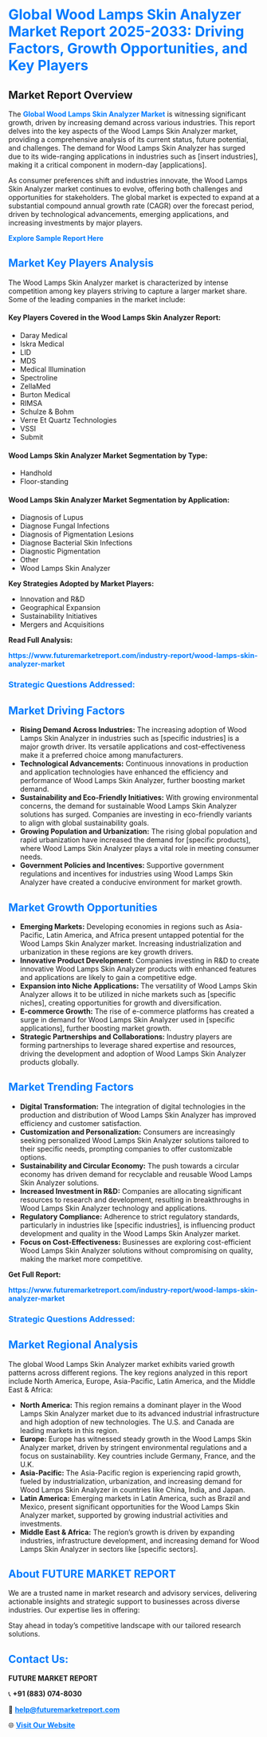 <h1 style="color: #007BFF;">Global Wood Lamps Skin Analyzer Market Report 2025-2033: Driving Factors, Growth Opportunities, and Key Players</h1>

<section id="overview">
<h2>Market Report Overview</h2>
<p>The <a href="https://www.futuremarketreport.com/industry-report/wood-lamps-skin-analyzer-market" style="color: #007BFF; text-decoration: none;"><strong>Global Wood Lamps Skin Analyzer Market</strong></a> is witnessing significant growth, driven by increasing demand across various industries. This report delves into the key aspects of the Wood Lamps Skin Analyzer market, providing a comprehensive analysis of its current status, future potential, and challenges. The demand for Wood Lamps Skin Analyzer has surged due to its wide-ranging applications in industries such as [insert industries], making it a critical component in modern-day [applications].</p>
<p>As consumer preferences shift and industries innovate, the Wood Lamps Skin Analyzer market continues to evolve, offering both challenges and opportunities for stakeholders. The global market is expected to expand at a substantial compound annual growth rate (CAGR) over the forecast period, driven by technological advancements, emerging applications, and increasing investments by major players.</p>
</section>

<section id="overview">
<p><a href="https://www.futuremarketreport.com/request-sample/reportId=127528" style="color: #007BFF; text-decoration: none;"><strong>Explore Sample Report Here</strong></a></p>
</section>

<section id="key-players">
<h2 style="color: #007BFF;">Market Key Players Analysis</h2>
<p>The Wood Lamps Skin Analyzer market is characterized by intense competition among key players striving to capture a larger market share. Some of the leading companies in the market include:</p>
<h4>Key Players Covered in the Wood Lamps Skin Analyzer Report:</h4>
<ul><li>Daray Medical</li><li>Iskra Medical</li><li>LID</li><li>MDS</li><li>Medical Illumination</li><li>Spectroline</li><li>ZellaMed</li><li>Burton Medical</li><li>RIMSA</li><li>Schulze &amp; Bohm</li><li>Verre Et Quartz Technologies</li><li>VSSI</li><li>Submit</li></ul>
<h4>Wood Lamps Skin Analyzer Market Segmentation by Type:</h4>
<ul><li>Handhold</li><li>Floor-standing</li></ul>

<h4>Wood Lamps Skin Analyzer Market Segmentation by Application:</h4>
<ul><li>Diagnosis of Lupus</li><li>Diagnose Fungal Infections</li><li>Diagnosis of Pigmentation Lesions</li><li>Diagnose Bacterial Skin Infections</li><li>Diagnostic Pigmentation</li><li>Other</li><li>Wood Lamps Skin Analyzer</li></ul>
<p><strong>Key Strategies Adopted by Market Players:</strong></p>
<ul>
<li>Innovation and R&D</li>
<li>Geographical Expansion</li>
<li>Sustainability Initiatives</li>
<li>Mergers and Acquisitions</li>
</ul>
</section>

<section>
<p><strong>Read Full Analysis: </strong></p><a href="https://www.futuremarketreport.com/industry-report/wood-lamps-skin-analyzer-market" style="color: #007BFF; text-decoration: none;"><strong>https://www.futuremarketreport.com/industry-report/wood-lamps-skin-analyzer-market</strong></a>
<h3 style="color: #007BFF;">Strategic Questions Addressed:</h3>
</section>

<section id="driving-factors">
<h2 style="color: #007BFF;">Market Driving Factors</h2>
<ul>
<li><strong>Rising Demand Across Industries:</strong> The increasing adoption of Wood Lamps Skin Analyzer in industries such as [specific industries] is a major growth driver. Its versatile applications and cost-effectiveness make it a preferred choice among manufacturers.</li>
<li><strong>Technological Advancements:</strong> Continuous innovations in production and application technologies have enhanced the efficiency and performance of Wood Lamps Skin Analyzer, further boosting market demand.</li>
<li><strong>Sustainability and Eco-Friendly Initiatives:</strong> With growing environmental concerns, the demand for sustainable Wood Lamps Skin Analyzer solutions has surged. Companies are investing in eco-friendly variants to align with global sustainability goals.</li>
<li><strong>Growing Population and Urbanization:</strong> The rising global population and rapid urbanization have increased the demand for [specific products], where Wood Lamps Skin Analyzer plays a vital role in meeting consumer needs.</li>
<li><strong>Government Policies and Incentives:</strong> Supportive government regulations and incentives for industries using Wood Lamps Skin Analyzer have created a conducive environment for market growth.</li>
</ul>
</section>

<section id="growth-opportunities">
<h2 style="color: #007BFF;">Market Growth Opportunities</h2>
<ul>
<li><strong>Emerging Markets:</strong> Developing economies in regions such as Asia-Pacific, Latin America, and Africa present untapped potential for the Wood Lamps Skin Analyzer market. Increasing industrialization and urbanization in these regions are key growth drivers.</li>
<li><strong>Innovative Product Development:</strong> Companies investing in R&D to create innovative Wood Lamps Skin Analyzer products with enhanced features and applications are likely to gain a competitive edge.</li>
<li><strong>Expansion into Niche Applications:</strong> The versatility of Wood Lamps Skin Analyzer allows it to be utilized in niche markets such as [specific niches], creating opportunities for growth and diversification.</li>
<li><strong>E-commerce Growth:</strong> The rise of e-commerce platforms has created a surge in demand for Wood Lamps Skin Analyzer used in [specific applications], further boosting market growth.</li>
<li><strong>Strategic Partnerships and Collaborations:</strong> Industry players are forming partnerships to leverage shared expertise and resources, driving the development and adoption of Wood Lamps Skin Analyzer products globally.</li>
</ul>
</section>

<section id="trending-factors">
<h2 style="color: #007BFF;">Market Trending Factors</h2>
<ul>
<li><strong>Digital Transformation:</strong> The integration of digital technologies in the production and distribution of Wood Lamps Skin Analyzer has improved efficiency and customer satisfaction.</li>
<li><strong>Customization and Personalization:</strong> Consumers are increasingly seeking personalized Wood Lamps Skin Analyzer solutions tailored to their specific needs, prompting companies to offer customizable options.</li>
<li><strong>Sustainability and Circular Economy:</strong> The push towards a circular economy has driven demand for recyclable and reusable Wood Lamps Skin Analyzer solutions.</li>
<li><strong>Increased Investment in R&D:</strong> Companies are allocating significant resources to research and development, resulting in breakthroughs in Wood Lamps Skin Analyzer technology and applications.</li>
<li><strong>Regulatory Compliance:</strong> Adherence to strict regulatory standards, particularly in industries like [specific industries], is influencing product development and quality in the Wood Lamps Skin Analyzer market.</li>
<li><strong>Focus on Cost-Effectiveness:</strong> Businesses are exploring cost-efficient Wood Lamps Skin Analyzer solutions without compromising on quality, making the market more competitive.</li>
</ul>
</section>

<section>
<p><strong>Get Full Report: </strong></p><a href="https://www.futuremarketreport.com/industry-report/wood-lamps-skin-analyzer-market" style="color: #007BFF; text-decoration: none;"><strong>https://www.futuremarketreport.com/industry-report/wood-lamps-skin-analyzer-market</strong></a>
<h3 style="color: #007BFF;">Strategic Questions Addressed:</h3>
</section>


<section id="regional-analysis">
<h2 style="color: #007BFF;">Market Regional Analysis</h2>
<p>The global Wood Lamps Skin Analyzer market exhibits varied growth patterns across different regions. The key regions analyzed in this report include North America, Europe, Asia-Pacific, Latin America, and the Middle East & Africa:</p>
<ul>
<li><strong>North America:</strong> This region remains a dominant player in the Wood Lamps Skin Analyzer market due to its advanced industrial infrastructure and high adoption of new technologies. The U.S. and Canada are leading markets in this region.</li>
<li><strong>Europe:</strong> Europe has witnessed steady growth in the Wood Lamps Skin Analyzer market, driven by stringent environmental regulations and a focus on sustainability. Key countries include Germany, France, and the U.K.</li>
<li><strong>Asia-Pacific:</strong> The Asia-Pacific region is experiencing rapid growth, fueled by industrialization, urbanization, and increasing demand for Wood Lamps Skin Analyzer in countries like China, India, and Japan.</li>
<li><strong>Latin America:</strong> Emerging markets in Latin America, such as Brazil and Mexico, present significant opportunities for the Wood Lamps Skin Analyzer market, supported by growing industrial activities and investments.</li>
<li><strong>Middle East & Africa:</strong> The region’s growth is driven by expanding industries, infrastructure development, and increasing demand for Wood Lamps Skin Analyzer in sectors like [specific sectors].</li>
</ul>
</section>

<footer>
<h2 style="color: #007BFF;">About FUTURE MARKET REPORT</h2>
<p>We are a trusted name in market research and advisory services, delivering actionable insights and strategic support to businesses across diverse industries. Our expertise lies in offering:</p>

<p>Stay ahead in today’s competitive landscape with our tailored research solutions.</p>

<h2 style="color: #007BFF;">Contact Us:</h2>
<p><strong>FUTURE MARKET REPORT</strong></p>
<p>📞 <strong>+91 (883) 074-8030</strong></p>
<p>📧 <strong><a href="mailto:help@futuremarketreport.com" style="color: #007BFF;">help@futuremarketreport.com</a></strong></p>
<p>🌐 <strong><a href="https://www.futuremarketreport.com/" style="color: #007BFF;">Visit Our Website</a></strong></p>
</footer>